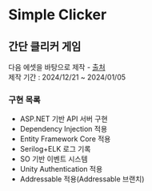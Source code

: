 # Simple Clicker
## 간단 클리커 게임
다음 에셋을 바탕으로 제작 - [출처](https://assetstore.unity.com/packages/2d/characters/bolt-2d-jellyfarm-assets-pack-188722)
<br/>
제작 기간 : 2024/12/21 ~ 2024/01/05

### 구현 목록
- ASP.NET 기반 API 서버 구현
- Dependency Injection 적용
- Entity Framework Core 적용
- Serilog+ELK 로그 기록 
- SO 기반 이벤트 시스템
- Unity Authentication 적용
- Addressable 적용(Addressable 브랜치)
